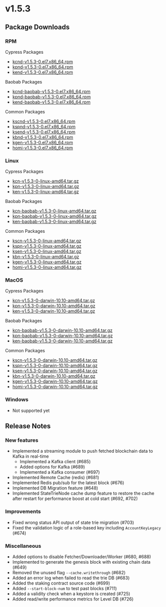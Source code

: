 # v1.5.3

## Package Downloads

### RPM <a id="rpm"></a>

Cypress Packages

- [kcnd-v1.5.3-0.el7.x86_64.rpm](http://packages.klaytn.net/klaytn/v1.5.3/kcnd-v1.5.3-0.el7.x86_64.rpm)
- [kpnd-v1.5.3-0.el7.x86_64.rpm](http://packages.klaytn.net/klaytn/v1.5.3/kpnd-v1.5.3-0.el7.x86_64.rpm)
- [kend-v1.5.3-0.el7.x86_64.rpm](http://packages.klaytn.net/klaytn/v1.5.3/kend-v1.5.3-0.el7.x86_64.rpm)

Baobab Packages

- [kcnd-baobab-v1.5.3-0.el7.x86_64.rpm](http://packages.klaytn.net/klaytn/v1.5.3/kcnd-baobab-v1.5.3-0.el7.x86_64.rpm)
- [kpnd-baobab-v1.5.3-0.el7.x86_64.rpm](http://packages.klaytn.net/klaytn/v1.5.3/kpnd-baobab-v1.5.3-0.el7.x86_64.rpm)
- [kend-baobab-v1.5.3-0.el7.x86_64.rpm](http://packages.klaytn.net/klaytn/v1.5.3/kend-baobab-v1.5.3-0.el7.x86_64.rpm)

Common Packages

- [kscnd-v1.5.3-0.el7.x86_64.rpm](http://packages.klaytn.net/klaytn/v1.5.3/kscnd-v1.5.3-0.el7.x86_64.rpm)
- [kspnd-v1.5.3-0.el7.x86_64.rpm](http://packages.klaytn.net/klaytn/v1.5.3/kspnd-v1.5.3-0.el7.x86_64.rpm)
- [ksend-v1.5.3-0.el7.x86_64.rpm](http://packages.klaytn.net/klaytn/v1.5.3/ksend-v1.5.3-0.el7.x86_64.rpm)
- [kbnd-v1.5.3-0.el7.x86_64.rpm](http://packages.klaytn.net/klaytn/v1.5.3/kbnd-v1.5.3-0.el7.x86_64.rpm)
- [kgen-v1.5.3-0.el7.x86_64.rpm](http://packages.klaytn.net/klaytn/v1.5.3/kgen-v1.5.3-0.el7.x86_64.rpm)
- [homi-v1.5.3-0.el7.x86_64.rpm](http://packages.klaytn.net/klaytn/v1.5.3/homi-v1.5.3-0.el7.x86_64.rpm)

### Linux <a id="linux"></a>

Cypress Packages

- [kcn-v1.5.3-0-linux-amd64.tar.gz](http://packages.klaytn.net/klaytn/v1.5.3/kcn-v1.5.3-0-linux-amd64.tar.gz)
- [kpn-v1.5.3-0-linux-amd64.tar.gz](http://packages.klaytn.net/klaytn/v1.5.3/kpn-v1.5.3-0-linux-amd64.tar.gz)
- [ken-v1.5.3-0-linux-amd64.tar.gz](http://packages.klaytn.net/klaytn/v1.5.3/ken-v1.5.3-0-linux-amd64.tar.gz)

Baobab Packages

- [kcn-baobab-v1.5.3-0-linux-amd64.tar.gz](http://packages.klaytn.net/klaytn/v1.5.3/kcn-baobab-v1.5.3-0-linux-amd64.tar.gz)
- [kpn-baobab-v1.5.3-0-linux-amd64.tar.gz](http://packages.klaytn.net/klaytn/v1.5.3/kpn-baobab-v1.5.3-0-linux-amd64.tar.gz)
- [ken-baobab-v1.5.3-0-linux-amd64.tar.gz](http://packages.klaytn.net/klaytn/v1.5.3/ken-baobab-v1.5.3-0-linux-amd64.tar.gz)

Common Packages

- [kscn-v1.5.3-0-linux-amd64.tar.gz](http://packages.klaytn.net/klaytn/v1.5.3/kscn-v1.5.3-0-linux-amd64.tar.gz)
- [kspn-v1.5.3-0-linux-amd64.tar.gz](http://packages.klaytn.net/klaytn/v1.5.3/kspn-v1.5.3-0-linux-amd64.tar.gz)
- [ksen-v1.5.3-0-linux-amd64.tar.gz](http://packages.klaytn.net/klaytn/v1.5.3/ksen-v1.5.3-0-linux-amd64.tar.gz)
- [kbn-v1.5.3-0-linux-amd64.tar.gz](http://packages.klaytn.net/klaytn/v1.5.3/kbn-v1.5.3-0-linux-amd64.tar.gz)
- [kgen-v1.5.3-0-linux-amd64.tar.gz](http://packages.klaytn.net/klaytn/v1.5.3/kgen-v1.5.3-0-linux-amd64.tar.gz)
- [homi-v1.5.3-0-linux-amd64.tar.gz](http://packages.klaytn.net/klaytn/v1.5.3/homi-v1.5.3-0-linux-amd64.tar.gz)

### MacOS <a id="macos"></a>

Cypress Packages

- [kcn-v1.5.3-0-darwin-10.10-amd64.tar.gz](http://packages.klaytn.net/klaytn/v1.5.3/kcn-v1.5.3-0-darwin-10.10-amd64.tar.gz)
- [kpn-v1.5.3-0-darwin-10.10-amd64.tar.gz](http://packages.klaytn.net/klaytn/v1.5.3/kpn-v1.5.3-0-darwin-10.10-amd64.tar.gz)
- [ken-v1.5.3-0-darwin-10.10-amd64.tar.gz](http://packages.klaytn.net/klaytn/v1.5.3/ken-v1.5.3-0-darwin-10.10-amd64.tar.gz)

Baobab Packages

- [kcn-baobab-v1.5.3-0-darwin-10.10-amd64.tar.gz](http://packages.klaytn.net/klaytn/v1.5.3/kcn-baobab-v1.5.3-0-darwin-10.10-amd64.tar.gz)
- [kpn-baobab-v1.5.3-0-darwin-10.10-amd64.tar.gz](http://packages.klaytn.net/klaytn/v1.5.3/kpn-baobab-v1.5.3-0-darwin-10.10-amd64.tar.gz)
- [ken-baobab-v1.5.3-0-darwin-10.10-amd64.tar.gz](http://packages.klaytn.net/klaytn/v1.5.3/ken-baobab-v1.5.3-0-darwin-10.10-amd64.tar.gz)

Common Packages

- [kscn-v1.5.3-0-darwin-10.10-amd64.tar.gz](http://packages.klaytn.net/klaytn/v1.5.3/kscn-v1.5.3-0-darwin-10.10-amd64.tar.gz)
- [kspn-v1.5.3-0-darwin-10.10-amd64.tar.gz](http://packages.klaytn.net/klaytn/v1.5.3/kspn-v1.5.3-0-darwin-10.10-amd64.tar.gz)
- [ksen-v1.5.3-0-darwin-10.10-amd64.tar.gz](http://packages.klaytn.net/klaytn/v1.5.3/ksen-v1.5.3-0-darwin-10.10-amd64.tar.gz)
- [kbn-v1.5.3-0-darwin-10.10-amd64.tar.gz](http://packages.klaytn.net/klaytn/v1.5.3/kbn-v1.5.3-0-darwin-10.10-amd64.tar.gz)
- [kgen-v1.5.3-0-darwin-10.10-amd64.tar.gz](http://packages.klaytn.net/klaytn/v1.5.3/kgen-v1.5.3-0-darwin-10.10-amd64.tar.gz)
- [homi-v1.5.3-0-darwin-10.10-amd64.tar.gz](http://packages.klaytn.net/klaytn/v1.5.3/homi-v1.5.3-0-darwin-10.10-amd64.tar.gz)

### Windows <a id="windows"></a>

- Not supported yet

## Release Notes

### New features

- Implemented a streaming module to push fetched blockchain data to Kafka in real-time
  - Implemented a Kafka client (#685)
  - Added options for Kafka (#689)
  - Implemented a Kafka consumer (#697)
- Implemented Remote Cache (redis) (#681)
- Implemented Redis pub/sub for the latest block (#676)
- Implemented DB Migration feature (#648)
- Implemented StateTrieNode cache dump feature to restore the cache after restart for performance boost at cold start (#692, #702)

### Improvements

- Fixed wrong status API output of state trie migration (#703)
- Fixed the validation logic of a role-based key including `AccountKeyLegacy` (#674)

### Miscellaneous

- Added options to disable Fetcher/Downloader/Worker (#680, #688)
- Implemented to generate the genesis block with existing chain data (#649)
- Removed the unused flag `--cache.writethrough` (#682)
- Added an error log when failed to read the trie DB (#683)
- Added the staking contract source code (#699)
- Added `--start-block-num` to test past blocks (#711)
- Added a validity check when a keystore is created (#725)
- Added read/write performance metrics for Level DB (#726)
